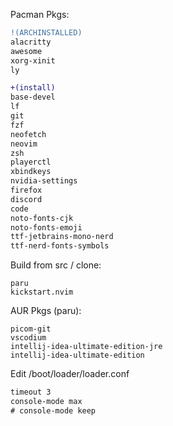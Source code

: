 Pacman Pkgs:
```diff
!(ARCHINSTALLED)
alacritty
awesome
xorg-xinit
ly

+(install)
base-devel
lf
git
fzf
neofetch
neovim
zsh
playerctl
xbindkeys
nvidia-settings
firefox
discord
code
noto-fonts-cjk
noto-fonts-emoji
ttf-jetbrains-mono-nerd
ttf-nerd-fonts-symbols
```
Build from src / clone:
```
paru
kickstart.nvim
```

AUR Pkgs (paru):
```
picom-git
vscodium
intellij-idea-ultimate-edition-jre
intellij-idea-ultimate-edition
```

Edit /boot/loader/loader.conf
```diff
timeout 3
console-mode max
# console-mode keep
```

